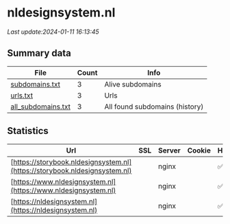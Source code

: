 # nldesignsystem.nl
*Last update:2024-01-11 16:13:45*
## Summary data
| File       | Count | Info |
|------------|-------|------|
|[subdomains.txt](/data/nldesignsystem/subdomains.txt)|3|Alive subdomains|
|[urls.txt](/data/nldesignsystem/urls.txt)|3|Urls|
|[all_subdomains.txt](/data/nldesignsystem/all_subdomains.txt)|3|All found subdomains (history)|
## Statistics
| Url | SSL | Server | Cookie | HSTS | CSP | XFO | XXP | RP | Tech |
|------------|-------|------|------|------|------|------|------|------|------|
|[https://storybook.nldesignsystem.nl](https://storybook.nldesignsystem.nl)| |nginx| |:white_check_mark: | | | | |:white_check_mark: | |HSTS Nginx Plesk| |
|[https://www.nldesignsystem.nl](https://www.nldesignsystem.nl)| |nginx| |:white_check_mark: | | | | |:white_check_mark: | |Docusaurus:3.1.0 HST...| |
|[https://nldesignsystem.nl](https://nldesignsystem.nl)| |nginx| |:white_check_mark: | | | | |:white_check_mark: | |Docusaurus:3.1.0 HST...| |
